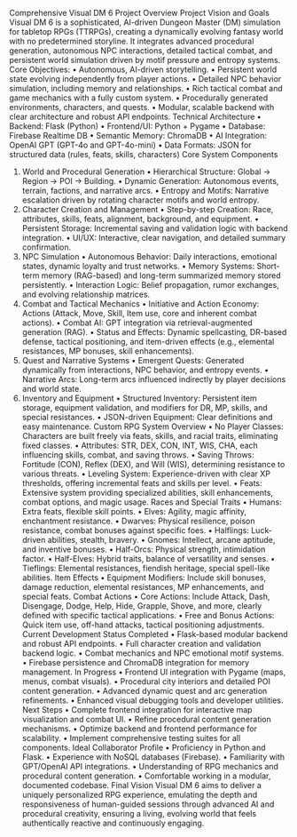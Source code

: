 Comprehensive Visual DM 6 Project Overview
Project Vision and Goals
Visual DM 6 is a sophisticated, AI-driven Dungeon Master (DM) simulation for tabletop RPGs (TTRPGs), creating a dynamically evolving fantasy world with no predetermined storyline. It integrates advanced procedural generation, autonomous NPC interactions, detailed tactical combat, and persistent world simulation driven by motif pressure and entropy systems.
Core Objectives:
•	Autonomous, AI-driven storytelling.
•	Persistent world state evolving independently from player actions.
•	Detailed NPC behavior simulation, including memory and relationships.
•	Rich tactical combat and game mechanics with a fully custom system.
•	Procedurally generated environments, characters, and quests.
•	Modular, scalable backend with clear architecture and robust API endpoints.
Technical Architecture
•	Backend: Flask (Python)
•	Frontend/UI: Python + Pygame
•	Database: Firebase Realtime DB
•	Semantic Memory: ChromaDB
•	AI Integration: OpenAI GPT (GPT-4o and GPT-4o-mini)
•	Data Formats: JSON for structured data (rules, feats, skills, characters)
Core System Components
1. World and Procedural Generation
•	Hierarchical Structure: Global → Region → POI → Building.
•	Dynamic Generation: Autonomous events, terrain, factions, and narrative arcs.
•	Entropy and Motifs: Narrative escalation driven by rotating character motifs and world entropy.
2. Character Creation and Management
•	Step-by-step Creation: Race, attributes, skills, feats, alignment, background, and equipment.
•	Persistent Storage: Incremental saving and validation logic with backend integration.
•	UI/UX: Interactive, clear navigation, and detailed summary confirmation.
3. NPC Simulation
•	Autonomous Behavior: Daily interactions, emotional states, dynamic loyalty and trust networks.
•	Memory Systems: Short-term memory (RAG-based) and long-term summarized memory stored persistently.
•	Interaction Logic: Belief propagation, rumor exchanges, and evolving relationship matrices.
4. Combat and Tactical Mechanics
•	Initiative and Action Economy: Actions (Attack, Move, Skill, Item use, core and inherent combat actions).
•	Combat AI: GPT integration via retrieval-augmented generation (RAG).
•	Status and Effects: Dynamic spellcasting, DR-based defense, tactical positioning, and item-driven effects (e.g., elemental resistances, MP bonuses, skill enhancements).
5. Quest and Narrative Systems
•	Emergent Quests: Generated dynamically from interactions, NPC behavior, and entropy events.
•	Narrative Arcs: Long-term arcs influenced indirectly by player decisions and world state.
6. Inventory and Equipment
•	Structured Inventory: Persistent item storage, equipment validation, and modifiers for DR, MP, skills, and special resistances.
•	JSON-driven Equipment: Clear definitions and easy maintenance.
Custom RPG System Overview
•	No Player Classes: Characters are built freely via feats, skills, and racial traits, eliminating fixed classes.
•	Attributes: STR, DEX, CON, INT, WIS, CHA, each influencing skills, combat, and saving throws.
•	Saving Throws: Fortitude (CON), Reflex (DEX), and Will (WIS), determining resistance to various threats.
•	Leveling System: Experience-driven with clear XP thresholds, offering incremental feats and skills per level.
•	Feats: Extensive system providing specialized abilities, skill enhancements, combat options, and magic usage.
Races and Special Traits
•	Humans: Extra feats, flexible skill points.
•	Elves: Agility, magic affinity, enchantment resistance.
•	Dwarves: Physical resilience, poison resistance, combat bonuses against specific foes.
•	Halflings: Luck-driven abilities, stealth, bravery.
•	Gnomes: Intellect, arcane aptitude, and inventive bonuses.
•	Half-Orcs: Physical strength, intimidation factor.
•	Half-Elves: Hybrid traits, balance of versatility and senses.
•	Tieflings: Elemental resistances, fiendish heritage, special spell-like abilities.
Item Effects
•	Equipment Modifiers: Include skill bonuses, damage reduction, elemental resistances, MP enhancements, and special feats.
Combat Actions
•	Core Actions: Include Attack, Dash, Disengage, Dodge, Help, Hide, Grapple, Shove, and more, clearly defined with specific tactical applications.
•	Free and Bonus Actions: Quick item use, off-hand attacks, tactical positioning adjustments.
Current Development Status
Completed
•	Flask-based modular backend and robust API endpoints.
•	Full character creation and validation backend logic.
•	Combat mechanics and NPC emotional motif systems.
•	Firebase persistence and ChromaDB integration for memory management.
In Progress
•	Frontend UI integration with Pygame (maps, menus, combat visuals).
•	Procedural city interiors and detailed POI content generation.
•	Advanced dynamic quest and arc generation refinements.
•	Enhanced visual debugging tools and developer utilities.
Next Steps
•	Complete frontend integration for interactive map visualization and combat UI.
•	Refine procedural content generation mechanisms.
•	Optimize backend and frontend performance for scalability.
•	Implement comprehensive testing suites for all components.
Ideal Collaborator Profile
•	Proficiency in Python and Flask.
•	Experience with NoSQL databases (Firebase).
•	Familiarity with GPT/OpenAI API integrations.
•	Understanding of RPG mechanics and procedural content generation.
•	Comfortable working in a modular, documented codebase.
Final Vision
Visual DM 6 aims to deliver a uniquely personalized RPG experience, emulating the depth and responsiveness of human-guided sessions through advanced AI and procedural creativity, ensuring a living, evolving world that feels authentically reactive and continuously engaging.

